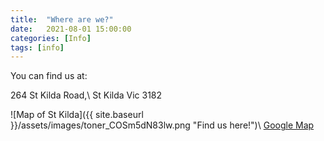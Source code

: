 ```yaml
---
title:  "Where are we?"
date:   2021-08-01 15:00:00
categories: [Info]
tags: [info]
---
```


You can find us at:

264 St Kilda Road,\\
St Kilda Vic 3182

![Map of St Kilda]({{ site.baseurl }}/assets/images/toner_COSm5dN83lw.png "Find us here!")\\
[Google Map](https://goo.gl/maps/vEPK2ZN4sUWCqQ4G6)